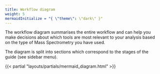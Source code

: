 ```yaml
---
title: Workflow diagram
weight: 5
mermaidInitialize = "{ \"theme\": \"dark\" }"
---
```

The workflow diagram summarises the entire workflow and can help you make decisions about which tools are most relevant to your analysis based on the type of Mass Spectrometry you have used.

The diagram is split into sections which correspond to the stages of the guide (see sidebar menu).

{{< partial "layouts/partials/mermaid_diagram.html" >}}

